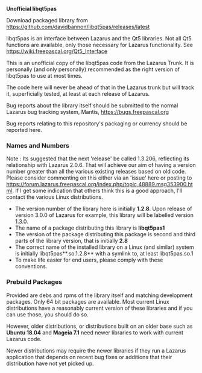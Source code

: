 **Unofficial libqt5pas**

Download packaged library from https://github.com/davidbannon/libqt5pas/releases/latest

libqt5pas is an interface between Lazarus and the Qt5 libraries.  Not all Qt5 functions are available, only those necessary for Lazarus functionality. See https://wiki.freepascal.org/Qt5_Interface

This is an unofficial copy of the libqt5pas code from the Lazarus Trunk. It is personally (and only personally) recommended as the right version of libqt5pas to use at most times.

The code here will never be ahead of that in the Lazarus trunk but will track it, superficially tested, at least at each release of Lazarus.

Bug reports about the library itself should be submitted to the normal Lazarus bug tracking system, Mantis, https://bugs.freepascal.org

Bug reports relating to this repository's packaging or currency should be reported here.


### Names and Numbers
Note : Its suggested that the next 'release' be called 1.3.206, reflecting its relationship with Lazarus 2.0.6.  That will achieve our aim of having a version number greater than all the various existing releases based on old code.  Please consider commenting on this either via an 'issue' here or posting to https://forum.lazarus.freepascal.org/index.php/topic,48889.msg353900.html.  If I get some indication that others think this is a good approach, I'll contact the various Linux distributions.

* The version number of the library here is initially **1.2.8**. Upon release of version 3.0.0 of Lazarus for example, this library will be labelled version 1.3.0.
* The name of a package distributing this library is **libqt5pas1**
*  The version of the package distributing this package is second and third parts of the library version, that is initially **2.8**
* The correct name of the installed library on a Linux (and similar) system is initially  libqt5pas**.so.1.2.8** with a symlink to, at least libqt5pas.so.1
* To make life easier for end users, please comply with these conventions.

### Prebuild Packages
Provided are debs and rpms of the library itself and matching development packages.  Only 64 bit packages are available. Most current Linux distributions have a reasonably current version of these libraries and if you can use those, you should do so.

However, older distributions, or distributions built on an older base such as **Ubuntu 18.04** and **Mageia 7.1** need newer libraries to work with current Lazarus code.  

Newer distributions may require the newer libraries if they run a Lazarus application that depends on recent bug fixes or additions that their distribution have not yet picked up.

